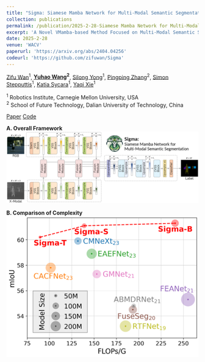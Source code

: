 ```yaml
---
title: "Sigma: Siamese Mamba Network for Multi-Modal Semantic Segmentation"
collection: publications
permalink: /publication/2025-2-28-Siamese Mamba Network for Multi-Modal Semantic Segmentation
excerpt: 'A Novel VMamba-based Method Focused on Multi-Modal Semantic Segmentation.'
date: 2025-2-28
venue: 'WACV'
paperurl: 'https://arxiv.org/abs/2404.04256'
codeurl: 'https://github.com/zifuwan/Sigma'
---
```

[Zifu Wan](https://zifuwan.github.io/)<sup>1</sup>, **[Yuhao Wang](https://924973292.github.io//)<sup>2</sup>**, [Silong Yong](https://silongyong.github.io/)<sup>1</sup>, [Pingping Zhang](https://scholar.google.com/citations?user=MfbIbuEAAAAJ&hl=zh-CN)<sup>2</sup>, [Simon Stepputtis](https://simonstepputtis.com/)<sup>1</sup>, [Katia Sycara](https://scholar.google.com/citations?user=VWv6a9kAAAAJ&hl=en)<sup>1</sup>, [Yaqi Xie](https://yaqi-xie.me/)<sup>1

<sup>1</sup>  Robotics Institute, Carnegie Mellon University, USA  
<sup>2</sup>  School of Future Technology, Dalian University of Technology, China

[Paper](https://arxiv.org/abs/2404.04256)
[Code](https://github.com/zifuwan/Sigma)

**A. Overall Framework**
![sigma.png](..%2Fimages%2Fsigma.png)

**B. Comparison of Complexity**
![overall_flops.png](..%2Fimages%2Foverall_flops.png)